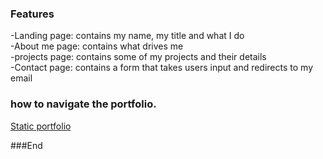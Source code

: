 ### Features

-Landing page: contains my name, my title and what I do  
-About me page: contains what drives me  
-projects page: contains some of my projects and their details  
-Contact page: contains a form that takes users input and redirects to my email   

### how to navigate the portfolio.

[Static portfolio](https://kennjenga.github.io/static_portfolio/)

###End
